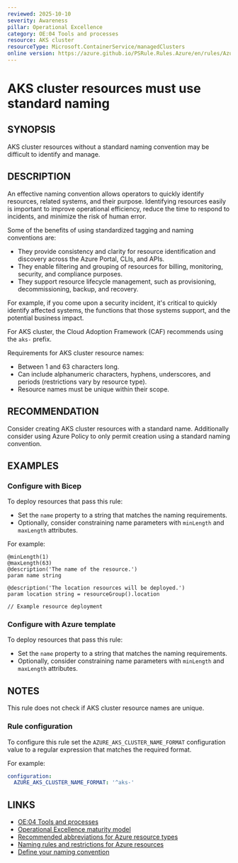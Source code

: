 ```yaml
---
reviewed: 2025-10-10
severity: Awareness
pillar: Operational Excellence
category: OE:04 Tools and processes
resource: AKS cluster
resourceType: Microsoft.ContainerService/managedClusters
online version: https://azure.github.io/PSRule.Rules.Azure/en/rules/Azure.AKS.Naming/
---
```


# AKS cluster resources must use standard naming

## SYNOPSIS

AKS cluster resources without a standard naming convention may be difficult to identify and manage.

## DESCRIPTION

An effective naming convention allows operators to quickly identify resources, related systems, and their purpose.
Identifying resources easily is important to improve operational efficiency, reduce the time to respond to incidents,
and minimize the risk of human error.

Some of the benefits of using standardized tagging and naming conventions are:

- They provide consistency and clarity for resource identification and discovery across the Azure Portal, CLIs, and APIs.
- They enable filtering and grouping of resources for billing, monitoring, security, and compliance purposes.
- They support resource lifecycle management, such as provisioning, decommissioning, backup, and recovery.

For example, if you come upon a security incident, it's critical to quickly identify affected systems,
the functions that those systems support, and the potential business impact.

For AKS cluster, the Cloud Adoption Framework (CAF) recommends using the `aks-` prefix.

Requirements for AKS cluster resource names:

- Between 1 and 63 characters long.
- Can include alphanumeric characters, hyphens, underscores, and periods (restrictions vary by resource type).
- Resource names must be unique within their scope.

## RECOMMENDATION

Consider creating AKS cluster resources with a standard name.
Additionally consider using Azure Policy to only permit creation using a standard naming convention.

## EXAMPLES

### Configure with Bicep

To deploy resources that pass this rule:

- Set the `name` property to a string that matches the naming requirements.
- Optionally, consider constraining name parameters with `minLength` and `maxLength` attributes.

For example:

```bicep
@minLength(1)
@maxLength(63)
@description('The name of the resource.')
param name string

@description('The location resources will be deployed.')
param location string = resourceGroup().location

// Example resource deployment
```

### Configure with Azure template

To deploy resources that pass this rule:

- Set the `name` property to a string that matches the naming requirements.
- Optionally, consider constraining name parameters with `minLength` and `maxLength` attributes.

## NOTES

This rule does not check if AKS cluster resource names are unique.

<!-- caf:note name-format -->

### Rule configuration

<!-- module:config rule AZURE_AKS_CLUSTER_NAME_FORMAT -->

To configure this rule set the `AZURE_AKS_CLUSTER_NAME_FORMAT` configuration value to a regular expression
that matches the required format.

For example:

```yaml
configuration:
  AZURE_AKS_CLUSTER_NAME_FORMAT: '^aks-'
```

## LINKS

- [OE:04 Tools and processes](https://learn.microsoft.com/azure/well-architected/operational-excellence/tools-processes)
- [Operational Excellence maturity model](https://learn.microsoft.com/azure/well-architected/operational-excellence/maturity-model?tabs=level2)
- [Recommended abbreviations for Azure resource types](https://learn.microsoft.com/azure/cloud-adoption-framework/ready/azure-best-practices/resource-abbreviations)
- [Naming rules and restrictions for Azure resources](https://learn.microsoft.com/azure/azure-resource-manager/management/resource-name-rules)
- [Define your naming convention](https://learn.microsoft.com/azure/cloud-adoption-framework/ready/azure-best-practices/resource-naming)
